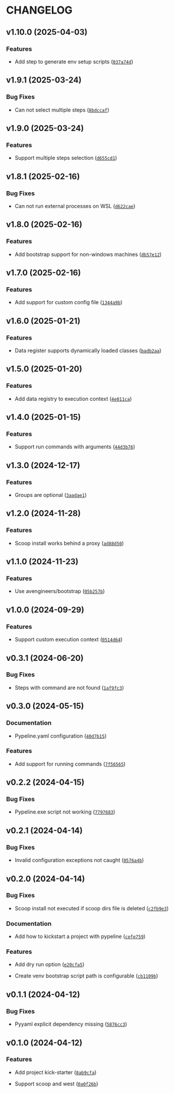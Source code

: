 # CHANGELOG


## v1.10.0 (2025-04-03)

### Features

- Add step to generate env setup scripts
  ([`037a74d`](https://github.com/cuinixam/pypeline/commit/037a74da00347684debdb86ef234e72aae9fcccd))


## v1.9.1 (2025-03-24)

### Bug Fixes

- Can not select multiple steps
  ([`8bdccaf`](https://github.com/cuinixam/pypeline/commit/8bdccaf940c1cabe9e564b486f619ce4581e76ef))


## v1.9.0 (2025-03-24)

### Features

- Support multiple steps selection
  ([`d655cd1`](https://github.com/cuinixam/pypeline/commit/d655cd1c6b821bfc7aa1cb8ae9b1c65433b2b903))


## v1.8.1 (2025-02-16)

### Bug Fixes

- Can not run external processes on WSL
  ([`d622cae`](https://github.com/cuinixam/pypeline/commit/d622cae99e0f621cdd658046a646f166b17b88f7))


## v1.8.0 (2025-02-16)

### Features

- Add bootstrap support for non-windows machines
  ([`db57e12`](https://github.com/cuinixam/pypeline/commit/db57e12d66da5686475f7d951acabcb929c7a121))


## v1.7.0 (2025-02-16)

### Features

- Add support for custom config file
  ([`1344a9b`](https://github.com/cuinixam/pypeline/commit/1344a9bf07488f519581dfc6518dfcdae226f12c))


## v1.6.0 (2025-01-21)

### Features

- Data register supports dynamically loaded classes
  ([`badb2aa`](https://github.com/cuinixam/pypeline/commit/badb2aa2a94799e2e48887b773ea68a840ca1748))


## v1.5.0 (2025-01-20)

### Features

- Add data registry to execution context
  ([`4e011ca`](https://github.com/cuinixam/pypeline/commit/4e011caea4f70ad53de7e3a23ce00b912d48146c))


## v1.4.0 (2025-01-15)

### Features

- Support run commands with arguments
  ([`44d3b76`](https://github.com/cuinixam/pypeline/commit/44d3b768f14ac6f6fa3861262a68a1bc68bee79d))


## v1.3.0 (2024-12-17)

### Features

- Groups are optional
  ([`3aadae1`](https://github.com/cuinixam/pypeline/commit/3aadae19fff50cce57c04546e01b14ff94608645))


## v1.2.0 (2024-11-28)

### Features

- Scoop install works behind a proxy
  ([`ad88d50`](https://github.com/cuinixam/pypeline/commit/ad88d505bbcff620927d65b2a77bdae3c70af37f))


## v1.1.0 (2024-11-23)

### Features

- Use avengineers/bootstrap
  ([`05b257b`](https://github.com/cuinixam/pypeline/commit/05b257b0ac9821b42a04286694976fa8698b3157))


## v1.0.0 (2024-09-29)

### Features

- Support custom execution context
  ([`0514d64`](https://github.com/cuinixam/pypeline/commit/0514d64e8f255758dc18152e6177f9f902450354))


## v0.3.1 (2024-06-20)

### Bug Fixes

- Steps with command are not found
  ([`1af9fc3`](https://github.com/cuinixam/pypeline/commit/1af9fc3a36b6b19abea793d9d7d68e64d357bbbf))


## v0.3.0 (2024-05-15)

### Documentation

- Pypeline.yaml configuration
  ([`40d7b15`](https://github.com/cuinixam/pypeline/commit/40d7b1551adc8a6e0429669f72076ad25f4eb881))

### Features

- Add support for running commands
  ([`7f56565`](https://github.com/cuinixam/pypeline/commit/7f56565dcfa21e4d5f660cef5ac8a00fe02d8f9a))


## v0.2.2 (2024-04-15)

### Bug Fixes

- Pypeline.exe script not working
  ([`7797683`](https://github.com/cuinixam/pypeline/commit/77976836e2afd94793cbe9bc93a4950319242795))


## v0.2.1 (2024-04-14)

### Bug Fixes

- Invalid configuration exceptions not caught
  ([`0576a4b`](https://github.com/cuinixam/pypeline/commit/0576a4b976b588c5804c78df9cdf48bd0a9e066f))


## v0.2.0 (2024-04-14)

### Bug Fixes

- Scoop install not executed if scoop dirs file is deleted
  ([`c2fb9e3`](https://github.com/cuinixam/pypeline/commit/c2fb9e3ea05527a0a6802df61555a2e27a160656))

### Documentation

- Add how to kickstart a project with pypeline
  ([`cefe759`](https://github.com/cuinixam/pypeline/commit/cefe7591fb3393fe2e05ecafbf9105d873f90a90))

### Features

- Add dry run option
  ([`e20cfa5`](https://github.com/cuinixam/pypeline/commit/e20cfa5e690c567d94103e838f49fb5a4f64bc5e))

- Create venv bootstrap script path is configurable
  ([`cb1109b`](https://github.com/cuinixam/pypeline/commit/cb1109b79c81e5a9e2ef9e12050c1e38e4fc746f))


## v0.1.1 (2024-04-12)

### Bug Fixes

- Pyyaml explicit dependency missing
  ([`5876cc3`](https://github.com/cuinixam/pypeline/commit/5876cc3af1e19f776dfc7460e20861149cf3ab7a))


## v0.1.0 (2024-04-12)

### Features

- Add project kick-starter
  ([`8ab9cfa`](https://github.com/cuinixam/pypeline/commit/8ab9cfa5d2c613c24e50fcdf55949ac9e5fc8b90))

- Support scoop and west
  ([`0a0f26b`](https://github.com/cuinixam/pypeline/commit/0a0f26b53a35e98f41970ddc4e5f2ae491967570))
